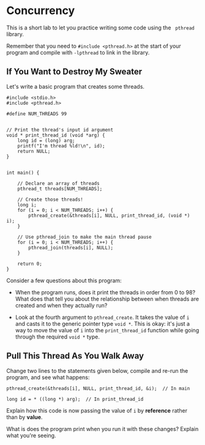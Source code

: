 # Concurrency

This is a short lab to let you practice writing some code using the ` pthread` library.

Remember that you need to `#include <pthread.h>` at the start of your program and compile with `-lpthread` to link in the library.


## If You Want to Destroy My Sweater

Let's write a basic program that creates some threads.

```
#include <stdio.h>
#include <pthread.h>

#define NUM_THREADS 99


// Print the thread's input id argument
void * print_thread_id (void *arg) {
    long id = (long) arg;
    printf("I'm thread %ld!\n", id);
    return NULL;
}


int main() {

    // Declare an array of threads
    pthread_t threads[NUM_THREADS];
    
    // Create those threads!
    long i;
    for (i = 0; i < NUM_THREADS; i++) {
        pthread_create(&threads[i], NULL, print_thread_id, (void *) i);
    }
    
    // Use pthread_join to make the main thread pause
    for (i = 0; i < NUM_THREADS; i++) {
        pthread_join(threads[i], NULL);
    }

    return 0;
}
```

Consider a few questions about this program:

- When the program runs, does it print the threads in order from 0 to 98? What does that tell you about the
relationship between when threads are created and when they actually run?

- Look at the fourth argument to `pthread_create`. It takes the value of `i` and casts it to the generic pointer
type `void *`. This is okay: it's just a way to move the value of `i` into the `print_thread_id` function while going
through the required `void *` type.


## Pull This Thread As You Walk Away

Change two lines to the statements given below, compile and re-run the program, and see what happens:

```
pthread_create(&threads[i], NULL, print_thread_id, &i);  // In main

long id = * ((long *) arg);  // In print_thread_id
```

Explain how this code is now passing the value of `i` by **reference** rather than by **value**.

What is does the program print when you run it with these changes? Explain what you're seeing.
